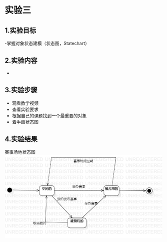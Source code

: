 # 实验三
## 1.实验目标  
-掌握对象状态建模（状态图，Statechart）

## 2.实验内容
-
## 3.实验步骤  
- 观看教学视频
- 查看实验要求
- 根据自己的课题找到一个最重要的对象
- 着手画状态图


## 4.实验结果  
赛事场地状态图
![图](./StatechartDiagram1.jpg)     
        


